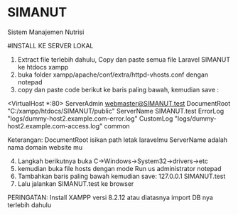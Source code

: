 # SIMANUT
Sistem Manajemen Nutrisi

#INSTALL KE SERVER LOKAL
1. Extract file terlebih dahulu, Copy dan paste semua file Laravel SIMANUT ke htdocs xampp
2. buka folder xampp/apache/conf/extra/httpd-vhosts.conf dengan notepad
3. copy dan paste code berikut ke baris paling bawah, kemudian save :
   
<VirtualHost *:80>
    ServerAdmin webmaster@SIMANUT.test
    DocumentRoot "C:/xampp/htdocs/SIMANUT/public"
    ServerName SIMANUT.test
    ErrorLog "logs/dummy-host2.example.com-error.log"
    CustomLog "logs/dummy-host2.example.com-access.log" common
</VirtualHost>

Keterangan:
DocumentRoot isikan path letak laravelmu
ServerName adalah nama domain website mu

4. Langkah berikutnya buka C->Windows->System32->drivers->etc
5. kemudian buka file hosts dengan mode Run us administrator notepad
6. Tambahkan baris paling bawah kemudian save:
	127.0.0.1	SIMANUT.test
7. Lalu jalankan SIMANUT.test ke browser

PERINGATAN:
Install XAMPP versi 8.2.12 atau diatasnya
import DB nya terlebih dahulu
